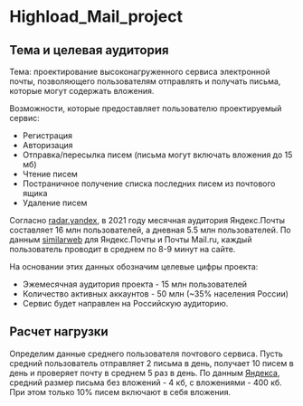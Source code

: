 # Highload_Mail_project
## Тема и целевая аудитория
Тема: проектирование высоконагруженного сервиса электронной почты, позволяющего пользователям отправлять и получать письма, которые могут содержать вложения.

Возможности, которые предоставляет пользователю проектируемый сервис:
- Регистрация
- Авторизация
- Отправка/пересылка писем (письма могут включать вложения до 15 мб)
- Чтение писем
- Постраничное получение списка последних писем из почтового ящика
- Удаление писем

Согласно [radar.yandex](https://radar.yandex.ru/yandex?month=2021-04), в 2021 году месячная аудитория Яндекс.Почты составляет 16 млн пользователей, а дневная 5.5 млн пользователей. По данным [similarweb](https://www.similarweb.com/website/mail.yandex.ru/#overview) для Яндекс.Почты и Почты Mail.ru, каждый пользователь проводит в среднем по 8-9 минут на сайте.

На основании этих данных обозначим целевые цифры проекта:

- Эжемесячная аудитория проекта - 15 млн пользователей
- Количество активных аккаунтов - 50 млн (~35% населения России)
- Сервис будет направлен на Российскую аудиторию.

## Расчет нагрузки
Определим данные среднего пользователя почтового сервиса.
Пусть средний пользователь отправляет 2 письма в день, получает 10 писем в день и проверяет почту в среднем 5 раз в день. По данным [Яндекса](https://habr.com/ru/company/yandex/blog/199432/), средний размер письма без вложений - 4 кб, с вложениями - 400 кб. При этом только 10% писем включают в себя вложения.
